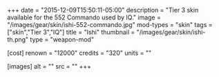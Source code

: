 +++
date = "2015-12-09T15:50:11-05:00"
description = "Tier 3 skin available for the 552 Commando used by IQ."
image = "/images/gear/skin/ishi-552-commando.jpg"
mod-types = "skin"
tags = ["skin","Tier 3","IQ"]
title = "Ishi"
thumbnail = "/images/gear/skin/ishi-th.png"
type = "weapon-mod"

[cost]
  renown = "12000"
  credits = "320"
  units = ""

[images]
  alt = ""
  src = ""
+++
